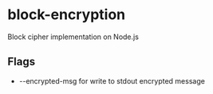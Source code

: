 # block-encryption
Block cipher implementation on Node.js

## Flags
* --encrypted-msg for write to stdout encrypted message